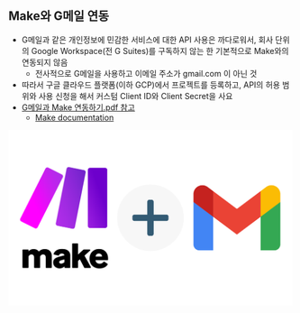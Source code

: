 ## Make와 G메일 연동

- G메일과 같은 개인정보에 민감한 서비스에 대한 API 사용은 까다로워서, 회사 단위의 Google Workspace(전 G Suites)를 구독하지 않는 한 기본적으로 Make와의 연동되지 않음
	- 전사적으로 G메일을 사용하고 이메일 주소가 gmail.com 이 아닌 것
- 따라서 구글 클라우드 플랫폼(이하 GCP)에서 프로젝트를 등록하고, API의 허용 범위와 사용 신청을 해서 커스텀 Client ID와 Client Secret을 사요
- [G메일과 Make 연동하기.pdf 참고](https://drive.google.com/file/d/19nuEHqB_igGDb35ujPkOmrUScNJ01fX7/view?usp=sharing)
	- [Make documentation](https://www.make.com/en/help/app/gmail)

![](../../attachments/make-gmail_inte.png)

